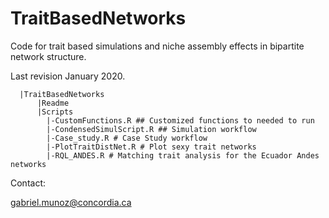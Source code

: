 # TraitBasedNetworks

Code for trait based simulations and niche assembly effects in bipartite network structure.

Last revision January 2020. 

      |TraitBasedNetworks
          |Readme
          |Scripts
            |-CustomFunctions.R ## Customized functions to needed to run 
            |-CondensedSimulScript.R ## Simulation workflow
            |-Case_study.R # Case Study workflow 
            |-PlotTraitDistNet.R # Plot sexy trait networks
            |-RQL_ANDES.R # Matching trait analysis for the Ecuador Andes networks
    


Contact: 

gabriel.munoz@concordia.ca
